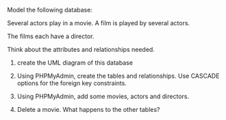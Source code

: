 Model the following database:

Several actors play in a movie. A film is played by several actors.

The films each have a director.

Think about the attributes and relationships needed.

1. create the UML diagram of this database

2. Using PHPMyAdmin, create the tables and relationships. Use CASCADE options for the foreign key constraints.

3. Using PHPMyAdmin, add some movies, actors and directors.

4. Delete a movie. What happens to the other tables?
